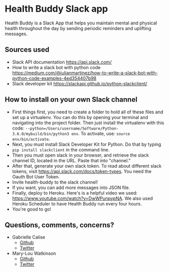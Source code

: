 # Health Buddy Slack app
 Health Buddy is a Slack App that helps you maintain mental and physical health throughout the day by sending periodic reminders and uplifting messages.
## Sources used
- Slack API documentation https://api.slack.com/
- How to write a slack bot with python code https://medium.com/@julianmartinez/how-to-write-a-slack-bot-with-python-code-examples-4ed354407b98
- Slack developer kit https://slackapi.github.io/python-slackclient/

## How to install on your own Slack channel
- First things first, you need to create a folder to hold all of these files and set up a virtualenv. You can do this by opening your terminal and navigating into the project folder. Then just install the virtualenv with this code:  `--python=/Users/username/Software/Python-3.6.0/mybuild/bin/python3 env`. To activate, use: `source env/bin/activate`.
- Next, you must install Slack Developer Kit for Python. Do that by typing `pip install slackclient` in the command line.
- Then you must open slack in your browser, and retrieve the slack channel ID, located in the URL. Paste that into "channel."
- After that, generate your own slack token. To read about different slack tokens, visit https://api.slack.com/docs/token-types. You need the Oauth Bot User Token.
- Invite health-buddy to the slack channel!
- If you want, you can add more messages into JSON file.
- Finally, deploy to Heroku. Here's is a helpful video we used: https://www.youtube.com/watch?v=DwWPunpypNA. We also used Heroku Scheduler to have Health Buddy run every four hours.
- You're good to go!
## Questions, comments, concerns?
- Gabrielle Calise
	-   [Github](https://github.com/gabriellecalise)
	-  [Twitter](https://twitter.com/gabriellecalise)
- Mary-Lou Watkinson
	-   [Github](https://github.com/M-Watkinson)
	-  [Twitter](https://twitter.com/Mary_Lou_W)
